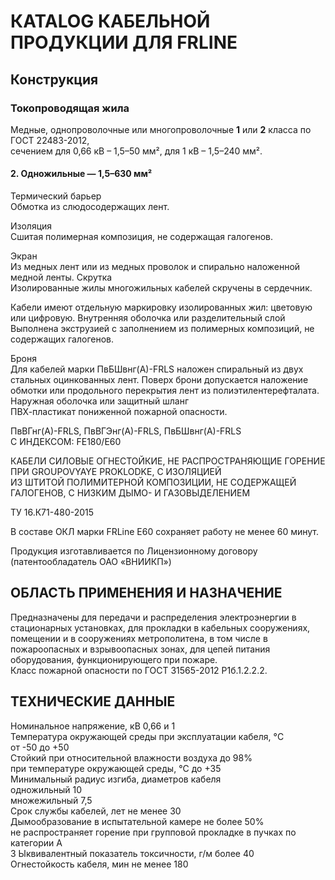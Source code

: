 # КATALOG КАБЕЛЬНОЙ ПРОДУКЦИИ ДЛЯ FRLINE

## Конструкция  
### Токопроводящая жила  
Медные, однопроволочные или многопроволочные **1** или **2** класса по ГОСТ 22483-2012,   
сечением для 0,66 кВ – 1,5–50 мм², для 1 кВ – 1,5–240 мм².

#### 2. Одножильные — 1,5–630 мм²  

Термический барьер  
Обмотка из слюдосодержащих лент. 

Изоляция  
Сшитая полимерная композиция, не содержащая галогенов. 

Экран  
Из медных лент или из медных проволок и спирально наложенной медной ленты. 
Скрутка  
Изолированные жилы многожильных кабелей скручены в сердечник. 

Кабели имеют отдельную маркировку изолированных жил: цветовую или цифровую. 
Внутренняя оболочка или разделительный слой  
Выполнена экструзией с заполнением из полимерных композиций, не содержащих галогенов. 

Броня  
Для кабелей марки ПвБШвнг(А)-FRLS наложен спиральный из двух стальных оцинкованных лент. 
Поверх брони допускается наложение обмотки или продольного перекрытия лент из полиэтилентерефталата. 
Наружная оболочка или защитный шланг  
ПВХ-пластикат пониженной пожарной опасности. 

ПвВГнг(А)-FRLS, ПвВГЭнг(А)-FRLS, ПвБШвнг(А)-FRLS  
С ИНДЕКСОМ: FE180/Е60   

КАБЕЛИ СИЛОВЫЕ ОГНЕСТОЙКИЕ, НЕ РАСПРОСТРАНЯЮЩИЕ ГОРЕНИЕ ПРИ GROUPOVYAYE PROKLODKE, С ИЗОЛЯЦИЕЙ  
ИЗ ШТИТОЙ ПОЛИМИТЕРНОЙ КОМПОЗИЦИИ, НЕ СОДЕРЖАЩЕЙ ГАЛОГЕНОВ, С НИЗКИМ ДЫМО- И ГАЗОВЫДЕЛЕНИЕМ  

ТУ 16.К71-480-2015  

В составе ОКЛ марки FRLine Е60 сохраняет работу не менее 60 минут.  

Продукция изготавливается по Лицензионному договору (патентообладатель ОАО «ВНИИКП»)  

## ОБЛАСТЬ ПРИМЕНЕНИЯ И НАЗНАЧЕНИЕ  
Предназначены для передачи и распределения электроэнергии в стационарных установках, для прокладки в кабельных сооружениях, помещении и в сооружениях метрополитена, в том числе в пожароопасных и взрывоопасных зонах, для цепей питания оборудования, функционирующего при пожаре.  
Класс пожарной опасности по ГОСТ 31565-2012 P1б.1.2.2.2.  

## ТЕХНИЧЕСКИЕ ДАННЫЕ  
Номинальное напряжение, кВ 0,66 и 1  
Температура окружающей среды при эксплуатации кабеля, °C  
от -50 до +50  
Стойкий при относительной влажности воздуха до 98%  
при температуре окружающей среды, °C до +35  
Минимальный радиус изгиба, диаметров кабеля  
одножильный 10  
множежильный 7,5  
Срок службы кабелей, лет не менее 30  
Дымообразование в испытательной камере не более 50%  
не распространяет горение при групповой прокладке в пучках по категории A  
3 Ыквивалентный показатель токсичности, г/м более 40  
Огнестойкость кабеля, мин не менее 180  
